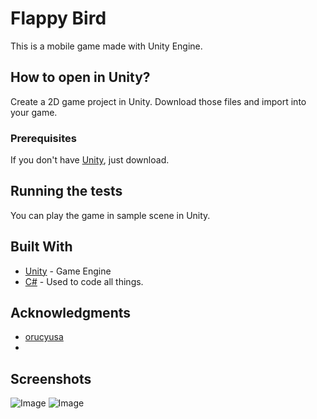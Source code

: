 # Flappy Bird

This is a mobile game made with Unity Engine.

## How to open in Unity?

Create a 2D game project in Unity. Download those files and import into your game.

### Prerequisites

If you don't have [Unity](https://unity3d.com/get-unity/download), just download. 

## Running the tests

You can play the game in sample scene in Unity.

## Built With

* [Unity](https://unity.com/) - Game Engine
* [C#]() - Used to code all things.

## Acknowledgments

* [orucyusa](https://github.com/orucyusa)
* 

## Screenshots

![Image](https://orucyusa.github.io/flappy-game/blob/master/Flappy1.png)
![Image](https://orucyusa.github.io/flappy-game/blob/master/Flappy2.png)
